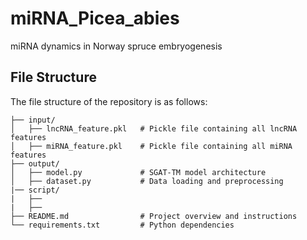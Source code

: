 # miRNA_Picea_abies
miRNA dynamics in Norway spruce embryogenesis
## File Structure
The file structure of the repository is as follows:
```.
├── input/
│   ├── lncRNA_feature.pkl   # Pickle file containing all lncRNA features
│   ├── miRNA_feature.pkl    # Pickle file containing all miRNA features
├── output/
│   ├── model.py             # SGAT-TM model architecture
│   ├── dataset.py           # Data loading and preprocessing
|── script/
|   ├──
|   ├──
├── README.md                # Project overview and instructions
└── requirements.txt         # Python dependencies
```

